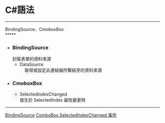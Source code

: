 
# C#語法
*****
BindingSource、CmoboxBox  
*****  
+ ### BindingSource  
  封裝表單的資料來源  
	+ DataSource  
    		取得或設定此連結器所繫結至的資料來源  
+ ### CmoboxBox  
	+  SelectedIndexChanged  
		發生於 SelectedIndex 屬性變更時  



*****
[BindingSource](https://msdn.microsoft.com/zh-tw/library/system.windows.forms.bindingsource(v=vs.110).aspx)  
[ComboBox.SelectedIndexChanged 事件](https://msdn.microsoft.com/zh-tw/library/system.windows.forms.combobox.selectedindexchanged(v=vs.110).aspx)
